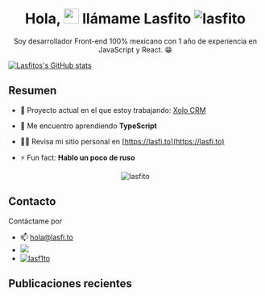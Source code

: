 <h1 align='center'>
  Hola, <img src="https://user-images.githubusercontent.com/1303154/88677602-1635ba80-d120-11ea-84d8-d263ba5fc3c0.gif" width="30"> llámame Lasfito
<img src="https://komarev.com/ghpvc/?username=lasfito&label=Profile%20views&color=0e75b6&style=flat" alt="lasfito" /> 
</h1>

<p align='center'>
  Soy desarrollador Front-end 100% mexicano con 1 año de experiencia en JavaScript y React. 😁
  </p>

[![Lasfitos's GitHub stats](https://github-readme-stats.vercel.app/api?username=lasfito&hide=prs,issues,contribs&count_private=true&show_icons=true?theme=react&locale=es&hide_title=false&include_all_commits=true&custom_title=numericos)](https://github.com/anuraghazra/github-readme-stats)






## Resumen 

- 🔭 Proyecto actual en el que estoy trabajando: [Xolo CRM](https://xolocrm.com)

- 🌱 Me encuentro aprendiendo **TypeScript**

- 👨‍💻 Revisa mi sitio personal en [https://lasfi.to](https://lasfi.to)

- ⚡ Fun fact: **Hablo un poco de ruso**


<p align='center' >   <img align="center" src="https://github-readme-stats.vercel.app/api/top-langs?username=lasfito&show_icons=true&locale=en&layout=compact" alt="lasfito" />
</p>


## Contacto


Contáctame por
- 📫 <a href='mailto:hola@lasfi.to '> hola@lasfi.to</a>
- <a href="https://www.linkedin.com/in/lasfito/">
    <img src="https://img.shields.io/badge/linkedin-%230077B5.svg?&style=for-the-badge&logo=linkedin&logoColor=white" />
  </a>
- <a href="https://twitter.com/lasf1to" target="blank">
    <img src="https://img.shields.io/twitter/follow/lasf1to?logo=twitter&style=for-the-badge" alt="lasf1to" />
  </a>



## Publicaciones recientes
<!-- BLOG-POST-LIST:START -->

<!-- BLOG-POST-LIST:END -->











  
